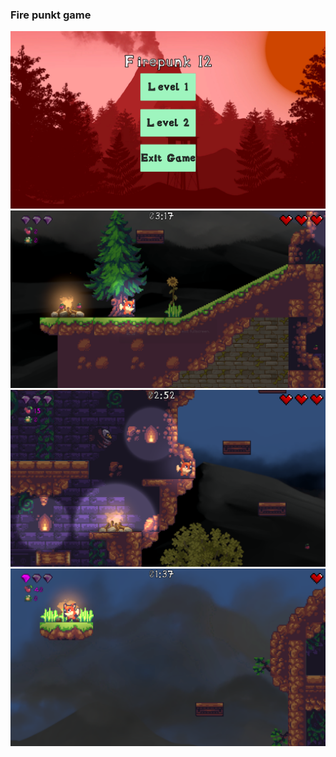 
### Fire punkt game

![Background](3.png)
![Staring photo](1.png)
![Enemies](4.png)
![Lastphoto](2.png)
